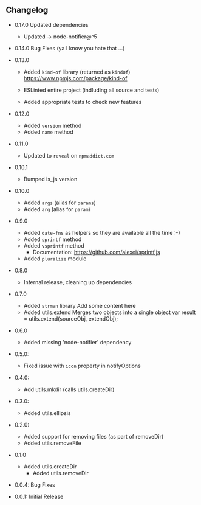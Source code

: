 ## Changelog

- 0.17.0 Updated dependencies
    - Updated -> node-notifier@^5
    
- 0.14.0 Bug Fixes (ya I know you hate that ...)

- 0.13.0
  - Added `kind-of` library (returned as `kindOf`)
    https://www.npmjs.com/package/kind-of

  - ESLinted entire project (indluding all source and tests)
  - Added appropriate tests to check new features

- 0.12.0
  - Added `version` method
  - Added `name` method

- 0.11.0
  - Updated to `reveal` on `npmaddict.com`

- 0.10.1
  - Bumped is_js version

- 0.10.0
  - Added `args` (alias for `params`)
  - Added `arg` (alias for `param`)

- 0.9.0
  - Added `date-fns` as helpers so they are available all the time :-)
  - Added `sprintf` method
  - Added `vsprintf` method
    - Documentation:  https://github.com/alexei/sprintf.js
  - Added `pluralize` module

- 0.8.0
  - Internal release, cleaning up dependencies

- 0.7.0
  - Added `strman` library
    Add some content here
  - Added utils.extend
    Merges two objects into a single object
    var result = utils.extend(sourceObj, extendObj);

- 0.6.0
  - Added missing 'node-notifier' dependency

- 0.5.0:
  - Fixed issue with `icon` property in notifyOptions

- 0.4.0:
  - Add utils.mkdir (calls utils.createDir)
- 0.3.0:
  - Added utils.ellipsis

- 0.2.0:
  - Added support for removing files (as part of removeDir)
  - Added utils.removeFile

- 0.1.0
  - Added utils.createDir
	- Added utils.removeDir

- 0.0.4: Bug Fixes
- 0.0.1: Initial Release

